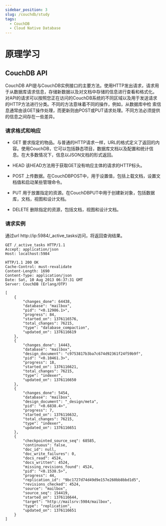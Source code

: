 ```yaml
---
sidebar_position: 3
slug: /couchdb/study
tags:
  - CouchDB
  - Cloud Native Database
---
```


# 原理学习

## CouchDB API

CouchDB API是与CouchDB实例接口的主要方法。使用HTTP发出请求，请求用于从数据库请求信息，存储新数据以及对文档中存储的信息进行查看和格式化。
对API的请求可以按照您正在访问的CouchDB系统的不同区域以及用于发送请求的HTTP方法进行分类。不同的方法意味着不同的操作，例如，从数据库中检
索信息通常由该GET操作处理，而更新则由POST或PUT请求处理。不同方法必须提供的信息之间存在一些差异。

### 请求格式和响应

- GET
要求指定的物品。与普通的HTTP请求一样，URL的格式定义了返回的内容。使用CouchDB，它可以包括静态项目，数据库文档以及配置和统计信息。在大多数情况下，信息以JSON文档的形式返回。

- HEAD
该HEAD方法用于获取GET没有响应主体的请求的HTTP标头。

- POST
上传数据。在CouchDBPOST中，用于设置值，包括上载文档，设置文档值和启动某些管理命令。

- PUT
用于放置指定的资源。在CouchDBPUT中用于创建新对象，包括数据库，文档，视图和设计文档。

- DELETE
删除指定的资源，包括文档，视图和设计文档。

### 请求实例

通过url http://ip:5984/_active_tasks访问，将返回查询结果。

```Request
GET /_active_tasks HTTP/1.1
Accept: application/json
Host: localhost:5984
```

```Response
HTTP/1.1 200 OK
Cache-Control: must-revalidate
Content-Length: 1690
Content-Type: application/json
Date: Sat, 10 Aug 2013 06:37:31 GMT
Server: CouchDB (Erlang/OTP)

[
    {
        "changes_done": 64438,
        "database": "mailbox",
        "pid": "<0.12986.1>",
        "progress": 84,
        "started_on": 1376116576,
        "total_changes": 76215,
        "type": "database_compaction",
        "updated_on": 1376116619
    },
    {
        "changes_done": 14443,
        "database": "mailbox",
        "design_document": "c9753817b3ba7c674d92361f24f59b9f",
        "pid": "<0.10461.3>",
        "progress": 18,
        "started_on": 1376116621,
        "total_changes": 76215,
        "type": "indexer",
        "updated_on": 1376116650
    },
    {
        "changes_done": 5454,
        "database": "mailbox",
        "design_document": "_design/meta",
        "pid": "<0.6838.4>",
        "progress": 7,
        "started_on": 1376116632,
        "total_changes": 76215,
        "type": "indexer",
        "updated_on": 1376116651
    },
    {
        "checkpointed_source_seq": 68585,
        "continuous": false,
        "doc_id": null,
        "doc_write_failures": 0,
        "docs_read": 4524,
        "docs_written": 4524,
        "missing_revisions_found": 4524,
        "pid": "<0.1538.5>",
        "progress": 44,
        "replication_id": "9bc1727d74d49d9e157e260bb8bbd1d5",
        "revisions_checked": 4524,
        "source": "mailbox",
        "source_seq": 154419,
        "started_on": 1376116644,
        "target": "http://mailsrv:5984/mailbox",
        "type": "replication",
        "updated_on": 1376116651
    }
]
```
